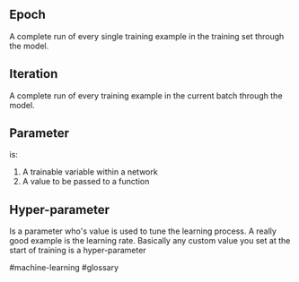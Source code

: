 ## Epoch
A complete run of every single training example in the training set through the model.

## Iteration
A complete run of every training example in the current batch through the model.

## Parameter
is:
1. A trainable variable within a network
2. A value to be passed to a function

## Hyper-parameter
Is a parameter who's value is used to tune the learning process. A really good example is the learning rate. Basically any custom value you set at the start of training is a hyper-parameter


#machine-learning 
#glossary